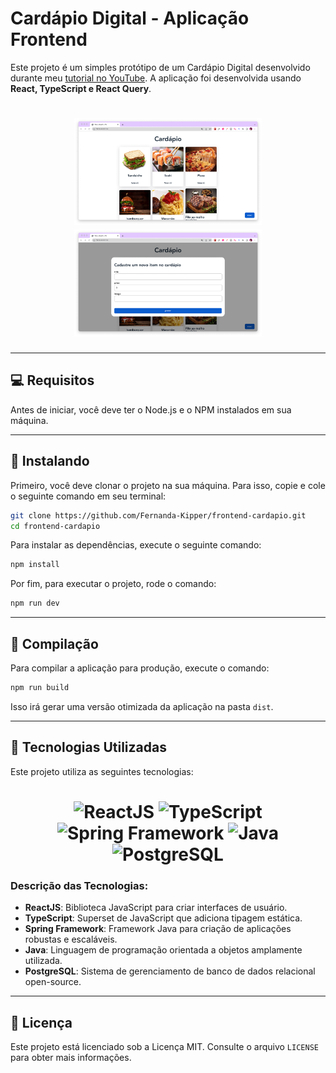 # Cardápio Digital - Aplicação Frontend

Este projeto é um simples protótipo de um Cardápio Digital desenvolvido durante meu [tutorial no YouTube](https://www.youtube.com/@kipperdev). A aplicação foi desenvolvida usando **React, TypeScript e React Query**.

<h1 align="center">
    <img src="./public/home.png" width="300" alt="Home Screen"/>
    <img src="./public/modal.png" width="300" alt="Modal Screen"/>
</h1>

---

## 💻 Requisitos

Antes de iniciar, você deve ter o Node.js e o NPM instalados em sua máquina.

---

## 🚀 Instalando

Primeiro, você deve clonar o projeto na sua máquina. Para isso, copie e cole o seguinte comando em seu terminal:

```bash
git clone https://github.com/Fernanda-Kipper/frontend-cardapio.git
cd frontend-cardapio
```

Para instalar as dependências, execute o seguinte comando:

```bash
npm install
```

Por fim, para executar o projeto, rode o comando:

```bash
npm run dev
```

---

## 🔧 Compilação

Para compilar a aplicação para produção, execute o comando:

```bash
npm run build
```

Isso irá gerar uma versão otimizada da aplicação na pasta `dist`.

---

## 🚀 Tecnologias Utilizadas

Este projeto utiliza as seguintes tecnologias:

<h1 align="center">
    <img src="https://upload.wikimedia.org/wikipedia/commons/a/a7/React-icon.svg" width="100" alt="ReactJS"/>
    <img src="https://upload.wikimedia.org/wikipedia/commons/4/4f/Typescript_logo_2020.svg" width="100" alt="TypeScript"/>
    <img src="https://upload.wikimedia.org/wikipedia/commons/d/d5/Spring_Logo.png" width="100" alt="Spring Framework"/>
    <img src="https://upload.wikimedia.org/wikipedia/en/6/68/Java_logo.png" width="80" alt="Java"/>
    <img src="https://upload.wikimedia.org/wikipedia/commons/2/29/Postgresql_elephant.svg" width="100" alt="PostgreSQL"/>
</h1>

### Descrição das Tecnologias:
- **ReactJS**: Biblioteca JavaScript para criar interfaces de usuário.
- **TypeScript**: Superset de JavaScript que adiciona tipagem estática.
- **Spring Framework**: Framework Java para criação de aplicações robustas e escaláveis.
- **Java**: Linguagem de programação orientada a objetos amplamente utilizada.
- **PostgreSQL**: Sistema de gerenciamento de banco de dados relacional open-source.

---

## 📝 Licença

Este projeto está licenciado sob a Licença MIT. Consulte o arquivo `LICENSE` para obter mais informações.
